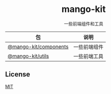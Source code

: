 <h1 align="center">
mango-kit
</h1>
<p align="center">一些前端组件和工具<p>

| 包                                           | 说明         |
| -------------------------------------------- | ------------ |
| [@mango-kit/components](packages/components) | 一些前端组件 |
| [@mango-kit/utils](packages/utils)           | 一些前端工具 |

## License

[MIT](./LICENSE)
